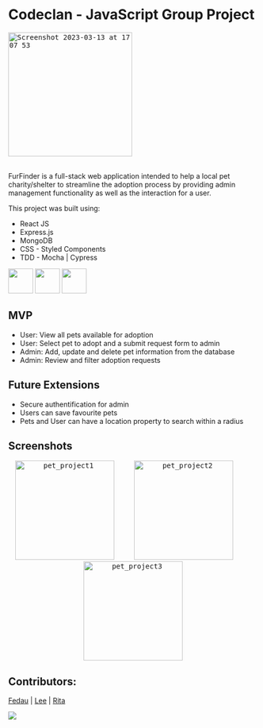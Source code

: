 # Codeclan - JavaScript Group Project
<kbd>
 <img width="250" alt="Screenshot 2023-03-13 at 17 07 53" src="https://user-images.githubusercontent.com/116349877/224774584-4c4414c9-1dd2-4392-8fba-46a586aa621a.png">
 </kbd>
 <br></br>

FurFinder is a full-stack web application intended to help a local pet charity/shelter to streamline the adoption process by providing admin management functionality as well as the interaction for a user.

This project was built using:

* React JS
* Express.js
* MongoDB
* CSS - Styled Components
* TDD - Mocha | Cypress

<span>
  <img height="50px" src="https://cdn.jsdelivr.net/gh/devicons/devicon/icons/react/react-original.svg" />
  <img height="50px" src="https://cdn.jsdelivr.net/gh/devicons/devicon/icons/express/express-original.svg" />
  <img height="50px" src="https://cdn.jsdelivr.net/gh/devicons/devicon/icons/mongodb/mongodb-original.svg" />
</span>


## MVP

- User: View all pets available for adoption
- User: Select pet to adopt and a submit request form to admin
- Admin: Add, update and delete pet information from the database
- Admin: Review and filter adoption requests

## Future Extensions

- Secure authentification for admin
- Users can save favourite pets
- Pets and User can have a location property to search within a radius

## Screenshots

 <div align="center">
   <span>
    <kbd>
      <img height="200px" alt="pet_project1" src="https://user-images.githubusercontent.com/116349877/224747865-69c5ae28-9360-401d-9800-076a85ecce4e.png">
    </kbd>
     &emsp;&emsp;
    <kbd>
     <img height="200px" alt="pet_project2" src="https://user-images.githubusercontent.com/116349877/224746993-9012e922-f4ed-43a2-9ff0-7129e508e63a.png">
    </kbd>
     &emsp;&emsp;
    <kbd>
     <img height="200px" alt="pet_project3" src="https://user-images.githubusercontent.com/116349877/224746981-57088e5b-9841-4e4d-880e-66615664dad3.png">
    </kbd>
     <span>
 </div>
 
## Contributors:
    
[Fedau](https://github.com/fedau) | [Lee](https://github.com/ljones-11) | [Rita](https://github.com/sagesaintsalem)
    
<a href="https://github.com/ljones-11/pet-shelter-app/graphs/contributors">
  <img src="https://contrib.rocks/image?repo=ljones-11/pet-shelter-app" />
</a>
